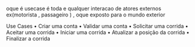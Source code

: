 oque é usecase é toda e qualquer interacao de atores externos ex(motorista , passageiro ) , oque exposto para o mundo exterior 

Use Cases • Criar uma conta • Validar uma conta • Solicitar uma corrida • Aceitar uma corrida • Iniciar uma corrida • Atualizar a posição da corrida • Finalizar a corrida